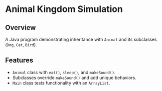 # Animal Kingdom Simulation

## Overview
A Java program demonstrating inheritance with `Animal` and its subclasses (`Dog`, `Cat`, `Bird`).

## Features
- `Animal` class with `eat()`, `sleep()`, and `makeSound()`.
- Subclasses override `makeSound()` and add unique behaviors.
- `Main` class tests functionality with an `ArrayList`.
